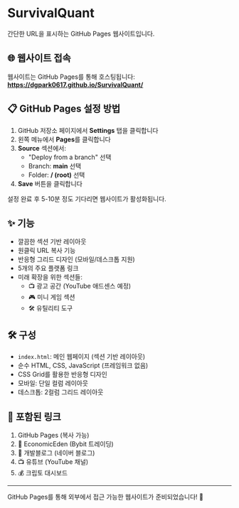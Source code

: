 # SurvivalQuant

간단한 URL을 표시하는 GitHub Pages 웹사이트입니다.

## 🌐 웹사이트 접속

웹사이트는 GitHub Pages를 통해 호스팅됩니다:
**https://dgpark0617.github.io/SurvivalQuant/**

## 📋 GitHub Pages 설정 방법

1. GitHub 저장소 페이지에서 **Settings** 탭을 클릭합니다
2. 왼쪽 메뉴에서 **Pages**를 클릭합니다
3. **Source** 섹션에서:
   - "Deploy from a branch" 선택
   - Branch: **main** 선택
   - Folder: **/ (root)** 선택
4. **Save** 버튼을 클릭합니다

설정 완료 후 5-10분 정도 기다리면 웹사이트가 활성화됩니다.

## ✨ 기능

- 깔끔한 섹션 기반 레이아웃
- 원클릭 URL 복사 기능
- 반응형 그리드 디자인 (모바일/데스크톱 지원)
- 5개의 주요 플랫폼 링크
- 미래 확장을 위한 섹션들:
  - 📺 광고 공간 (YouTube 애드센스 예정)
  - 🎮 미니 게임 섹션
  - 🛠️ 유틸리티 도구

## 🛠 구성

- `index.html`: 메인 웹페이지 (섹션 기반 레이아웃)
- 순수 HTML, CSS, JavaScript (프레임워크 없음)
- CSS Grid를 활용한 반응형 디자인
- 모바일: 단일 컬럼 레이아웃
- 데스크톱: 2컬럼 그리드 레이아웃

## 🔗 포함된 링크

1. GitHub Pages (복사 가능)
2. 🌟 EconomicEden (Bybit 트레이딩)
3. 📖 개발블로그 (네이버 블로그)
4. 📺 유튜브 (YouTube 채널)
5. 💰 크립토 대시보드

---

GitHub Pages를 통해 외부에서 접근 가능한 웹사이트가 준비되었습니다! 🚀
